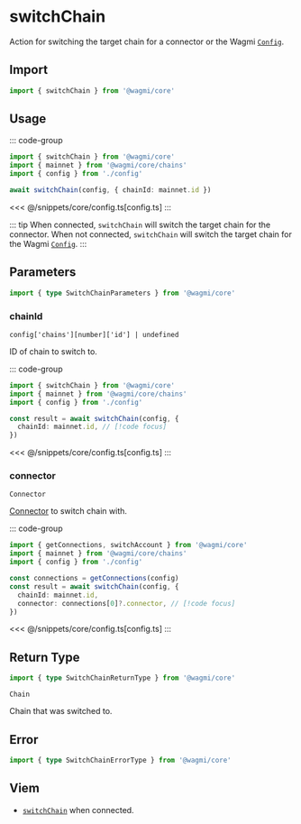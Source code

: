 <script setup>
const packageName = '@wagmi/core'
const actionName = 'switchChain'
const typeName = 'SwitchChain'
</script>

# switchChain

Action for switching the target chain for a connector or the Wagmi [`Config`](/core/api/createConfig#config).

## Import

```ts
import { switchChain } from '@wagmi/core'
```

## Usage

::: code-group
```ts [index.ts]
import { switchChain } from '@wagmi/core'
import { mainnet } from '@wagmi/core/chains'
import { config } from './config'

await switchChain(config, { chainId: mainnet.id })
```
<<< @/snippets/core/config.ts[config.ts]
:::

::: tip
When connected, `switchChain` will switch the target chain for the connector. When not connected, `switchChain` will switch the target chain for the Wagmi [`Config`](/core/api/createConfig#config).
:::

## Parameters

```ts
import { type SwitchChainParameters } from '@wagmi/core'
```

### chainId

`config['chains'][number]['id'] | undefined`

ID of chain to switch to.

::: code-group
```ts [index.ts]
import { switchChain } from '@wagmi/core'
import { mainnet } from '@wagmi/core/chains'
import { config } from './config'

const result = await switchChain(config, {
  chainId: mainnet.id, // [!code focus]
})
```
<<< @/snippets/core/config.ts[config.ts]
:::

### connector

`Connector`

[Connector](/core/api/connectors) to switch chain with.

::: code-group
```ts [index.ts]
import { getConnections, switchAccount } from '@wagmi/core'
import { mainnet } from '@wagmi/core/chains'
import { config } from './config'

const connections = getConnections(config)
const result = await switchChain(config, {
  chainId: mainnet.id,
  connector: connections[0]?.connector, // [!code focus]
})
```
<<< @/snippets/core/config.ts[config.ts]
:::

## Return Type

```ts
import { type SwitchChainReturnType } from '@wagmi/core'
```

`Chain`

Chain that was switched to.

## Error

```ts
import { type SwitchChainErrorType } from '@wagmi/core'
```

<!--@include: @shared/mutation-imports.md-->

## Viem

- [`switchChain`](https://viem.sh/docs/actions/wallet/switchChain.html) when connected.
